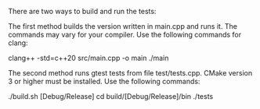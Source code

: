 There are two ways to build and run the tests:

The first method builds the version written in main.cpp and runs it.  The commands may vary for your compiler. Use the following commands for clang:

clang++ -std=c++20 src/main.cpp -o main
./main

The second method runs gtest tests from file test/tests.cpp. CMake version 3 or higher must be installed. Use the following commands:

./build.sh [Debug/Release]
cd build/[Debug/Release]/bin
./tests